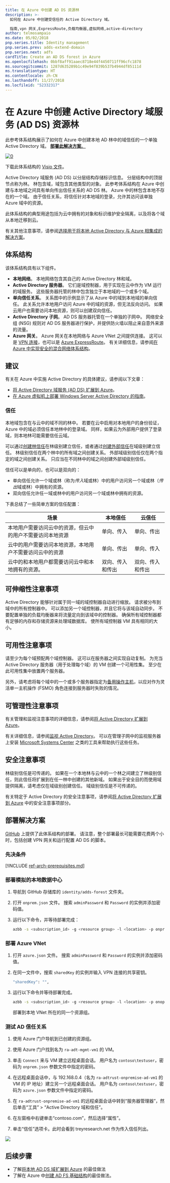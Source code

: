 ```yaml
---
title: 在 Azure 中创建 AD DS 资源林
description: >-
  如何在 Azure 中创建受信任的 Active Directory 域。

  指南,vpn 网关,ExpressRoute,负载均衡器,虚拟网络,active-directory
author: telmosampaio
ms.date: 05/02/2018
pnp.series.title: Identity management
pnp.series.prev: adds-extend-domain
pnp.series.next: adfs
cardTitle: Create an AD DS forest in Azure
ms.openlocfilehash: 0bbf8aff91aaec8718e44f4450711ff96cfc1878
ms.sourcegitcommit: 1287d635289b1c49e94f839b537b4944df85111d
ms.translationtype: HT
ms.contentlocale: zh-CN
ms.lasthandoff: 11/27/2018
ms.locfileid: "52332317"
---
```

# <a name="create-an-active-directory-domain-services-ad-ds-resource-forest-in-azure"></a>在 Azure 中创建 Active Directory 域服务 (AD DS) 资源林

此参考体系结构展示了如何在 Azure 中创建本地 AD 林中的域信任的一个单独 Active Directory 域。 [**部署此解决方案**。](#deploy-the-solution)

[![0]][0] 

下载此体系结构的 [Visio 文件][visio-download]。

Active Directory 域服务 (AD DS) 以分层结构存储标识信息。 分层结构中的顶层节点称为林。 林包含域，域包含其他类型的对象。 此参考体系结构在 Azure 中创建与本地域之间具有单向传出信任关系的 AD DS 林。 Azure 中的林包含本地不存在的一个域。 由于信任关系，将信任针对本地域的登录，允许其访问该单独 Azure 域中的资源。 

此体系结构的典型用途包括为云中拥有的对象和标识维护安全隔离，以及将各个域从本地迁移到云。 

有关其他注意事项，请参阅[选择用于将本地 Active Directory 与 Azure 相集成的解决方案][considerations]。 

## <a name="architecture"></a>体系结构

该体系结构具有以下组件。

* **本地网络**。 本地网络包含其自己的 Active Directory 林和域。
* **Active Directory 服务器**。 它们是域控制器，用于实现在云中作为 VM 运行的域服务。 这些服务器托管的林中包含独立于本地域的一个或多个域。
* **单向信任关系**。 关系图中的示例显示了从 Azure 中的域到本地域的单向信任。 此关系允许本地用户访问 Azure 中的域的资源，但无法反向访问。 如果云用户也需要访问本地资源，则可以创建双向信任。
* **Active Directory 子网**。 AD DS 服务器托管在一个单独的子网中。 网络安全组 (NSG) 规则对 AD DS 服务器进行保护，并提供防火墙以阻止来自意外来源的流量。
* **Azure 网关**。 Azure 网关在本地网络与 Azure VNet 之间提供连接。 这可以是 [VPN 连接][azure-vpn-gateway]，也可以是 [Azure ExpressRoute][azure-expressroute]。 有关详细信息，请参阅[在 Azure 中实现安全的混合网络体系结构][implementing-a-secure-hybrid-network-architecture]。

## <a name="recommendations"></a>建议

有关在 Azure 中实施 Active Directory 的具体建议，请参阅以下文章：

- [将 Active Directory 域服务 (AD DS) 扩展到 Azure][adds-extend-domain]。 
- [在 Azure 虚拟机上部署 Windows Server Active Directory 的指南][ad-azure-guidelines]。

### <a name="trust"></a>信任

本地域包含在与云中的域不同的林中。 若要在云中启用对本地用户的身份验证，Azure 中的域必须信任本地林中的登录域。 同样，如果云为外部用户提供了登录域，则本地林可能需要信任云域。

可以通过[创建林信任][creating-forest-trusts]在林级别建立信任，或者通过[创建外部信任][creating-external-trusts]在域级别建立信任。 林级别信任在两个林中的所有域之间创建关系。 外部域级别信任仅在两个指定的域之间创建关系。 只应当在不同林中的域之间创建外部域级别信任。

信任可以是单向的，也可以是双向的：

* 单向信任允许一个域或林（称为*传入*域或林）中的用户访问另一个域或林（*传出*域或林）中拥有的资源。
* 双向信任允许任一域或林中的用户访问另一个域或林中拥有的资源。

下表总结了一些简单方案的信任配置：

| 场景 | 本地信任 | 云信任 |
| --- | --- | --- |
| 本地用户需要访问云中的资源，但云中的用户不需要访问本地资源 |单向、传入 |单向、传出 |
| 云中的用户需要访问本地资源，本地用户不需要访问云中的资源 |单向、传出 |单向、传入 |
| 云中的和本地用户都需要访问云中和本地拥有的资源。 |双向、传入和传出 |双向、传入和传出 |

## <a name="scalability-considerations"></a>可伸缩性注意事项

Active Directory 能够针对属于同一域的域控制器自动进行缩放。 请求被分布到域中的所有控制器中。 可以添加另一个域控制器，并且它将与该域自动同步。 不要配置单独的负载均衡器来将流量定向到该域中的控制器。 确保所有域控制器都有足够的内存和存储资源来处理域数据库。 使所有域控制器 VM 具有相同的大小。

## <a name="availability-considerations"></a>可用性注意事项

请至少为每个域预配两个域控制器。 这可以在服务器之间实现自动复制。 为充当 Active Directory 服务器（用于处理每个域）的 VM 创建一个可用性集。 至少在此可用性集中放置两个服务器。

另外，请考虑将每个域中的一个或多个服务器指定为[备用操作主机][standby-operations-masters]，以应对作为灵活单一主机操作 (FSMO) 角色连接到服务器时失败的情况。

## <a name="manageability-considerations"></a>可管理性注意事项

有关管理和监视注意事项的详细信息，请参阅[将 Active Directory 扩展到 Azure][adds-extend-domain]。 
 
有关详细信息，请参阅[监视 Active Directory][monitoring_ad]。 可以在管理子网中的监视服务器上安装 [Microsoft Systems Center][microsoft_systems_center] 之类的工具来帮助执行这些任务。

## <a name="security-considerations"></a>安全注意事项

林级别信任是可传递的。 如果在一个本地林与云中的一个林之间建立了林级别信任，则此信任将扩展到在任一林中创建的其他新域。 如果出于安全目的而使用域提供隔离，请考虑仅在域级别创建信任。 域级别信任是不可传递的。

有关特定于 Active Directory 的安全注意事项，请参阅[将 Active Directory 扩展到 Azure][adds-extend-domain] 中的安全注意事项部分。

## <a name="deploy-the-solution"></a>部署解决方案

[GitHub][github] 上提供了此体系结构的部署。 请注意，整个部署最长可能需要花费两个小时，包括创建 VPN 网关和运行配置 AD DS 的脚本。

### <a name="prerequisites"></a>先决条件

[!INCLUDE [ref-arch-prerequisites.md](../../../includes/ref-arch-prerequisites.md)]

### <a name="deploy-the-simulated-on-premises-datacenter"></a>部署模拟的本地数据中心

1. 导航到 GitHub 存储库的 `identity/adds-forest` 文件夹。

2. 打开 `onprem.json` 文件。 搜索 `adminPassword` 和 `Password` 的实例并添加密码值。

3. 运行以下命令，并等待部署完成：

    ```bash
    azbb -s <subscription_id> -g <resource group> -l <location> -p onprem.json --deploy
    ```

### <a name="deploy-the-azure-vnet"></a>部署 Azure VNet

1. 打开 `azure.json` 文件。 搜索 `adminPassword` 和 `Password` 的实例并添加密码值。

2. 在同一文件中，搜索 `sharedKey` 的实例并输入 VPN 连接的共享密钥。 

    ```bash
    "sharedKey": "",
    ```

3. 运行以下命令并等待部署完成。

    ```bash
    azbb -s <subscription_id> -g <resource group> -l <location> -p onoprem.json --deploy
    ```

   部署到本地 VNet 所在的同一个资源组。


### <a name="test-the-ad-trust-relation"></a>测试 AD 信任关系

1. 使用 Azure 门户导航到已创建的资源组。

2. 使用 Azure 门户找到名为 `ra-adt-mgmt-vm1` 的 VM。

2. 单击 `Connect` 来与 VM 建立远程桌面会话。 用户名为 `contoso\testuser`，密码为 `onprem.json` 参数文件中指定的密码。

3. 在远程桌面会话中，与 192.168.0.4（名为 `ra-adtrust-onpremise-ad-vm1` 的 VM 的 IP 地址）建立另一个远程桌面会话。 用户名为 `contoso\testuser`，密码为 `azure.json` 参数文件中指定的密码。

4. 在 `ra-adtrust-onpremise-ad-vm1` 的远程桌面会话中转到“服务器管理器”，然后单击“工具” > “Active Directory 域和信任”。 

5. 在左窗格中右键单击“contoso.com”，然后选择“属性”。

6. 单击“信任”选项卡。此时会看到 treyresearch.net 作为传入信任列出。

![](./images/ad-forest-trust.png)


## <a name="next-steps"></a>后续步骤

* 了解[将本地 AD DS 域扩展到 Azure][adds-extend-domain] 的最佳做法
* 了解在 Azure 中[创建 AD FS 基础结构][adfs]的最佳做法。

<!-- links -->
[adds-extend-domain]: adds-extend-domain.md
[adfs]: adfs.md
[azure-cli-2]: /azure/install-azure-cli
[azbb]: https://github.com/mspnp/template-building-blocks/wiki/Install-Azure-Building-Blocks

[implementing-a-secure-hybrid-network-architecture]: ../dmz/secure-vnet-hybrid.md
[implementing-a-secure-hybrid-network-architecture-with-internet-access]: ../dmz/secure-vnet-dmz.md

[running-VMs-for-an-N-tier-architecture-on-Azure]: ../virtual-machines-windows/n-tier.md

[ad-azure-guidelines]: https://msdn.microsoft.com/library/azure/jj156090.aspx
[azure-expressroute]: https://azure.microsoft.com/documentation/articles/expressroute-introduction/
[azure-vpn-gateway]: https://azure.microsoft.com/documentation/articles/vpn-gateway-about-vpngateways/
[considerations]: ./considerations.md
[creating-external-trusts]: https://technet.microsoft.com/library/cc816837(v=ws.10).aspx
[creating-forest-trusts]: https://technet.microsoft.com/library/cc816810(v=ws.10).aspx
[github]: https://github.com/mspnp/identity-reference-architectures/tree/master/adds-forest
[incoming-trust]: https://raw.githubusercontent.com/mspnp/identity-reference-architectures/master/adds-forest/extensions/incoming-trust.ps1
[microsoft_systems_center]: https://microsoft.com/cloud-platform/system-center
[monitoring_ad]: https://msdn.microsoft.com/library/bb727046.aspx
[resource-manager-overview]: /azure/azure-resource-manager/resource-group-overview
[solution-script]: https://raw.githubusercontent.com/mspnp/identity-reference-architectures/master/adds-forest/Deploy-ReferenceArchitecture.ps1
[standby-operations-masters]: https://technet.microsoft.com/library/cc794737(v=ws.10).aspx
[outgoing-trust]: https://raw.githubusercontent.com/mspnp/identity-reference-architectures/master/adds-forest/extensions/outgoing-trust.ps1
[verify-a-trust]: https://technet.microsoft.com/library/cc753821.aspx
[visio-download]: https://archcenter.blob.core.windows.net/cdn/identity-architectures.vsdx
[0]: ./images/adds-forest.png "使用独立的 Active Directory 域保护混合网络体系结构的安全"
